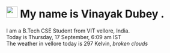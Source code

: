 
<h1><img src="https://emojis.slackmojis.com/emojis/images/1531849430/4246/blob-sunglasses.gif?1531849430" width="30"/> My name is Vinayak Dubey .</h1>
<p>I am a B.Tech CSE Student from VIT vellore, India. <br> Today is Thursday, 17 September, 6:09 am IST <br> The weather in vellore today is 297 Kelvin, <i> broken clouds </i><p>